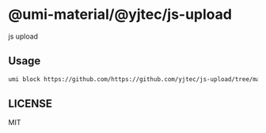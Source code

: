 # @umi-material/@yjtec/js-upload

js upload

## Usage

```sh
umi block https://github.com/https://github.com/yjtec/js-upload/tree/master/@yjtec/js-upload
```

## LICENSE

MIT

